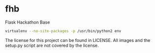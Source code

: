 # fhb
Flask Hackathon Base

```bash
virtualenv --no-site-packages -p /usr/bin/python2 env
```

The license for this project can be found in LICENSE.  All images and the setup.py script are not covered by the license.
